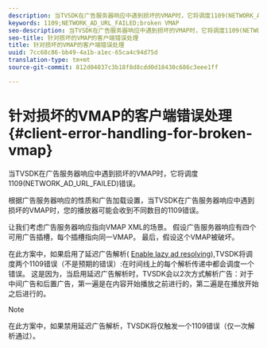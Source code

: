 ```yaml
---
description: 当TVSDK在广告服务器响应中遇到损坏的VMAP时，它将调度1109(NETWORK_AD_URL_FAILED)错误。
keywords: 1109;NETWORK_AD_URL_FAILED;broken VMAP
seo-description: 当TVSDK在广告服务器响应中遇到损坏的VMAP时，它将调度1109(NETWORK_AD_URL_FAILED)错误。
seo-title: 针对损坏的VMAP的客户端错误处理
title: 针对损坏的VMAP的客户端错误处理
uuid: 7cc68c86-bb49-4a1b-a1ec-65ca4c94d75d
translation-type: tm+mt
source-git-commit: 812d04037c3b18f8d8cdd0d18430c686c3eee1ff

---
```



# 针对损坏的VMAP的客户端错误处理 {#client-error-handling-for-broken-vmap}

当TVSDK在广告服务器响应中遇到损坏的VMAP时，它将调度1109(NETWORK_AD_URL_FAILED)错误。

根据广告服务器响应的性质和广告加载设置，当TVSDK在广告服务器响应中遇到损坏的VMAP时，您的播放器可能会收到不同数目的1109错误。

让我们考虑广告服务器响应指向VMAP XML的场景。 假设广告服务器响应有四个可用广告插槽，每个插槽指向同一VMAP。 最后，假设这个VMAP被破坏。

在此方案中，如果启用了延迟广告解析( [Enable lazy ad resolving](../../../tvsdk-2.7-for-android/ad-insertion/c-psdk-android-2.7-lazy-ad-resolving/t-psdk-android-2.7-enable-lazy-ad-resolving.md)),TVSDK将调度两个1109错误（不是预期的错误）:在时间线上的每个解析传递中都会调度一个错误。 这是因为，当启用延迟广告解析时，TVSDK会以2次方式解析广告：对于中间广告和后置广告，第一遍是在内容开始播放之前进行的，第二遍是在播放开始之后进行的。

>[!NOTE]
>
>在此方案中，如果禁用延迟广告解析，TVSDK将仅触发一个1109错误（仅一次解析通过）。

